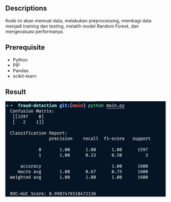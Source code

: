 ## Descriptions

Kode ini akan memuat data, melakukan preprocessing, membagi data menjadi training dan testing, melatih model Random Forest, dan mengevaluasi performanya.

## Prerequisite

- Python
- PIP
- Pandas
- scikit-learn

## Result

![result](./Screenshot%202024-06-06%20at%2020.51.23.png)
